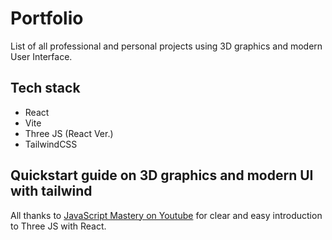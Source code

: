 # Portfolio
List of all professional and personal projects using 3D graphics and modern User Interface.

## Tech stack
- React
- Vite
- Three JS (React Ver.)
- TailwindCSS


## Quickstart guide on 3D graphics and modern UI with tailwind
All thanks to <a href="https://youtu.be/0fYi8SGA20k">JavaScript Mastery on Youtube</a> for clear and easy introduction to Three JS with React.
